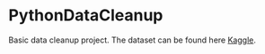 # PythonDataCleanup
Basic data cleanup project.
The dataset can be found here [Kaggle](https://www.kaggle.com/datasets/mohammedarfathr/smartwatch-health-data-uncleaned).
